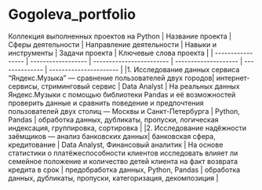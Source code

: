 # Gogoleva_portfolio
Коллекция выполненных проектов на Python
| Название проекта  | Сферы деятельности | Направление деятельности | Навыки и инструменты | Задачи проекта | Ключевые слова проекта |
| ----------------- | ------------------ | ------------------------ | -------------------- | -------------- | ---------------------- |
|1. Исследование данных сервиса “Яндекс.Музыка” — сравнение пользователей двух городов| интернет-сервисы, стриминговый сервис | Data Analyst | На реальных данных Яндекс.Музыки c помощью библиотеки Pandas и её возможностей проверить данные и сравнить поведение и предпочтения пользователей двух столиц — Москвы и Санкт-Петербурга | Python, Pandas | обработка данных, дубликаты, пропуски, логическая индексация, группировка, сортировка |
|2. Исследование надёжности заёмщиков — анализ банковских данных| банковская сфера, кредитование | Data Analyst, Финансовый аналитик | На основе статистики о платёжеспособности клиентов исследовать влияет ли семейное положение и количество детей клиента на факт возврата кредита в срок | предобработка данных, Python, Pandas | обработка данных, дубликаты, пропуски, категоризация, декомпозиция |
